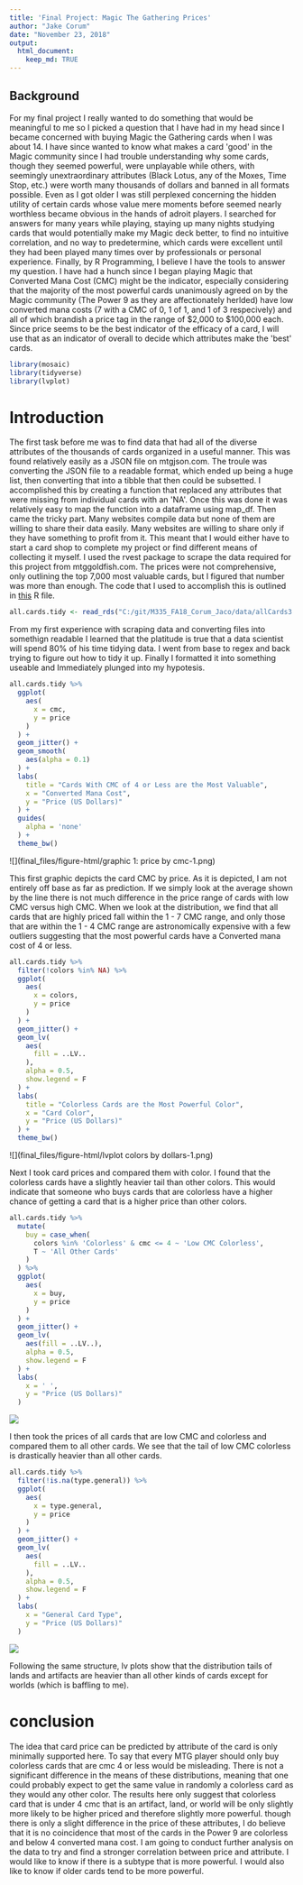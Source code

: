 ```yaml
---
title: 'Final Project: Magic The Gathering Prices'
author: "Jake Corum"
date: "November 23, 2018"
output: 
  html_document:
    keep_md: TRUE
---
```




## Background

  For my final project I really wanted to do something that would be meaningful to me so I picked a question that I have had in my head since I became concerned with buying Magic the Gathering cards when I was about 14. I have since wanted to know what makes a card 'good' in the Magic community since I had trouble understanding why some cards, though they seemed powerful, were unplayable while others, with seemingly unextraordinary attributes (Black Lotus, any of the Moxes, Time Stop, etc.) were worth many thousands of dollars and banned in all formats possible. Even as I got older I was still perplexed concerning the hidden utility of certain cards whose value mere moments before seemed nearly worthless became obvious in the hands of adroit players. I searched for answers for many years while playing, staying up many nights studying cards that would potentially make my Magic deck better, to find no intuitive correlation, and no way to predetermine, which cards were excellent until they had been played many times over by professionals or personal experience. 
  Finally, by R Programming, I believe I have the tools to answer my question. I have had a hunch since I began playing Magic that Converted Mana Cost (CMC) might be the indicator, especially considering that the majority of the most powerful cards unanimously agreed on by the Magic community (The Power 9 as they are affectionately herlded) have low converted mana costs (7 with a CMC of 0, 1 of 1, and 1 of 3 respecively) and all of which brandish a price tag in the range of $2,000 to $100,000 each. Since price seems to be the best indicator of the efficacy of a card, I will use that as an indicator of overall to decide which attributes make the 'best' cards. 





```r
library(mosaic)
library(tidyverse)
library(lvplot)
```

# Introduction

The first task before me was to find data that had all of the diverse attributes of the thousands of cards organized in a useful manner. This was found relatively easily as a JSON file on mtgjson.com. The troule was converting the JSON file to a readable format, which ended up being a huge list, then converting that into a tibble that then could be subsetted. I accomplished this by creating a function that replaced any attributes that were missing from individual cards with an 'NA'. Once this was done it was relatively easy to map the function into a dataframe using map_df. 
  Then came the tricky part. Many websites compile data but none of them are willing to share their data easily. Many websites are willing to share only if they have something to profit from it. This meant that I would either have to start a card shop to complete my project or find different means of collecting it myself. I used the rvest package to scrape the data required for this project from mtggoldfish.com. The prices were not comprehensive, only outlining the top 7,000 most valuable cards, but I figured that number was more than enough. 
  The code that I used to accomplish this is outlined in [this](https://github.com/BYUI335/M335_FA18_Corum_Jaco/blob/master/final.project/final.R) R file. 




```r
all.cards.tidy <- read_rds("C:/git/M335_FA18_Corum_Jaco/data/allCards3.Rds")
```

  From my first experience with scraping data and converting files into somethign readable I learned that the platitude is true that a data scientist will spend 80% of his time tidying data. I went from base to regex and back trying to figure out how to tidy it up. Finally I formatted it into something useable and Immediately plunged into my hypotesis. 


```r
all.cards.tidy %>% 
  ggplot(
    aes(
      x = cmc, 
      y = price
    )
  ) +
  geom_jitter() +
  geom_smooth(
    aes(alpha = 0.1)
  ) +
  labs(
    title = "Cards With CMC of 4 or Less are the Most Valuable", 
    x = "Converted Mana Cost", 
    y = "Price (US Dollars)"
  ) +
  guides(
    alpha = 'none'
  ) +
  theme_bw()
```

![](final_files/figure-html/graphic 1: price by cmc-1.png)<!-- -->




  This first graphic depicts the card CMC by price. As it is depicted, I am not entirely off base as far as prediction. If we simply look at the average shown by the line there is not much difference in the price range of cards with low CMC versus high CMC. When we look at the distribution, we find that all cards that are highly priced fall within the 1 - 7 CMC range, and only those that are within the 1 - 4 CMC range are astronomically expensive with a few outliers suggesting that the most powerful cards have a Converted mana cost of 4 or less. 









```r
all.cards.tidy %>% 
  filter(!colors %in% NA) %>% 
  ggplot(
    aes(
      x = colors, 
      y = price
    )
  ) +
  geom_jitter() +
  geom_lv(
    aes(
      fill = ..LV..
    ), 
    alpha = 0.5, 
    show.legend = F
  ) +
  labs(
    title = "Colorless Cards are the Most Powerful Color", 
    x = "Card Color", 
    y = "Price (US Dollars)"
  ) +
  theme_bw()
```

![](final_files/figure-html/lvplot colors by dollars-1.png)<!-- -->


Next I took card prices and compared them with color. I found that the colorless cards have a slightly heavier tail than other colors. This would indicate that someone who buys cards that are colorless have a higher chance of getting a card that is a higher price than other colors. 




```r
all.cards.tidy %>% 
  mutate(
    buy = case_when(
      colors %in% 'Colorless' & cmc <= 4 ~ 'Low CMC Colorless', 
      T ~ 'All Other Cards'
    )
  ) %>% 
  ggplot(
    aes(
      x = buy, 
      y = price
    )
  ) +
  geom_jitter() +
  geom_lv(
    aes(fill = ..LV..), 
    alpha = 0.5, 
    show.legend = F
  ) +
  labs(
    x = ' ',
    y = "Price (US Dollars)"
  )
```

![](final_files/figure-html/unnamed-chunk-1-1.png)<!-- -->




I then took the prices of all cards that are low CMC and colorless and compared them to all other cards. We see that the tail of low CMC colorless is drastically heavier than all other cards. 


```r
all.cards.tidy %>% 
  filter(!is.na(type.general)) %>% 
  ggplot(
    aes(
      x = type.general, 
      y = price
    )
  ) +
  geom_jitter() + 
  geom_lv(
    aes(
      fill = ..LV..
    ),
    alpha = 0.5, 
    show.legend = F
  ) + 
  labs(
    x = "General Card Type", 
    y = "Price (US Dollars)"
  )
```

![](final_files/figure-html/unnamed-chunk-2-1.png)<!-- -->

Following the same structure, lv plots show that the distribution tails of lands and artifacts are heavier than all other kinds of cards except for worlds (which is baffling to me).

# conclusion

  The idea that card price can be predicted by attribute of the card is only minimally supported here. To say that every MTG player should only buy colorless cards that are cmc 4 or less would be misleading. There is not a significant difference in the means of these distributions, meaning that one could probably expect to get the same value in randomly a colorless card as they would any other color. The results here only suggest that colorless card that is under 4 cmc that is an artifact, land, or world will be only slightly more likely to be higher priced and therefore slightly more powerful. though there is only a slight difference in the price of these attributes, I do believe that it is no coincidence that most of the cards in the Power 9 are colorless and below 4 converted mana cost. 
  I am going to conduct further analysis on the data to try and find a stronger correlation between price and attribute. I would like to know if there is a subtype that is more powerful. I would also like to know if older cards tend to be more powerful. 






